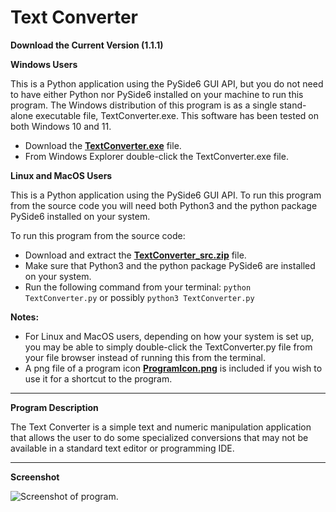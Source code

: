 # Text Converter

**Download the Current Version (1.1.1)**

**Windows Users**

This is a Python application using the PySide6 GUI API, but you do not need to have either Python nor PySide6 installed on your machine to run this program. The Windows distribution of this program is as a single stand-alone executable file, TextConverter.exe.  This software has been tested on both Windows 10 and 11.

- Download the **[TextConverter.exe](https://github.com/mathprofdes/Text-Converter/releases/download/v1.1.1/TextConverter.exe)** file.
- From Windows Explorer double-click the TextConverter.exe file.

**Linux and MacOS Users**

This is a Python application using the PySide6 GUI API. To run this program from the source code you will need both Python3 and the python package PySide6 installed on your system.

To run this program from the source code:

- Download and extract the **[TextConverter_src.zip](https://github.com/mathprofdes/Text-Converter/releases/download/v1.1.1/TextConverter_src.zip)** file.
- Make sure that Python3 and the python package PySide6 are installed on your system.
- Run the following command from your terminal: `python TextConverter.py` or possibly `python3 TextConverter.py`

**Notes:** 
- For Linux and MacOS users, depending on how your system is set up, you may be able to simply double-click the TextConverter.py file from your file browser instead of running this from the terminal.
- A png file of a program icon **[ProgramIcon.png](https://github.com/mathprofdes/Text-Converter/releases/download/v1.1.1/ProgramIcon.png)** is included if you wish to use it for a shortcut to the program.

---

**Program Description**

The Text Converter is a simple text and numeric manipulation application that allows the user to do some specialized conversions that may not be available in a standard text editor or programming IDE.

---

**Screenshot**

![Screenshot of program.](/Version_1_1_1/ScheduleCardCreatorPython.png)
